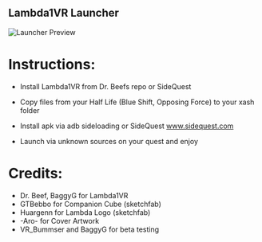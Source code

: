 ## Lambda1VR Launcher

![Launcher Preview](Assets/Logo/preview.gif)



# Instructions:

* Install Lambda1VR from Dr. Beefs repo or SideQuest

* Copy files from your Half Life (Blue Shift, Opposing Force) to your xash folder

* Install apk via adb sideloading or SideQuest www.sidequest.com

* Launch via unknown sources on your quest and enjoy





# Credits: 
* Dr. Beef, BaggyG for Lambda1VR
* GTBebbo for Companion Cube (sketchfab)
* Huargenn for Lambda Logo (sketchfab)
* -Aro- for Cover Artwork
* VR_Bummser and BaggyG for beta testing


